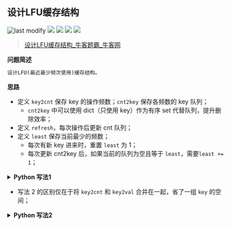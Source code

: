 ## 设计LFU缓存结构
<!--START_SECTION:badge-->

![last modify](https://img.shields.io/static/v1?label=last%20modify&message=2022-10-14%2014%3A59%3A33&color=yellowgreen&style=flat-square)
[![](https://img.shields.io/static/v1?label=&message=%E5%9B%B0%E9%9A%BE&color=yellow&style=flat-square)](../../../README.md#困难)
[![](https://img.shields.io/static/v1?label=&message=%E7%89%9B%E5%AE%A2&color=green&style=flat-square)](../../../README.md#牛客)
[![](https://img.shields.io/static/v1?label=&message=%E8%AE%BE%E8%AE%A1&color=blue&style=flat-square)](../../../README.md#设计)
[![](https://img.shields.io/static/v1?label=&message=%E7%BB%8F%E5%85%B8&color=blue&style=flat-square)](../../../README.md#经典)

<!--END_SECTION:badge-->
<!--info
tags: [设计, 经典]
source: 牛客
level: 困难
number: '0094'
name: 设计LFU缓存结构
companies: []
-->

> [设计LFU缓存结构_牛客题霸_牛客网](https://www.nowcoder.com/practice/93aacb4a887b46d897b00823f30bfea1)

<summary><b>问题简述</b></summary>

```txt
设计LFU(最近最少频次使用)缓存结构。
```

<!-- 
<details><summary><b>详细描述</b></summary>

```txt
```

</details>
-->


<!-- <div align="center"><img src="../../../_assets/xxx.png" height="300" /></div> -->

<summary><b>思路</b></summary>

- 定义 `key2cnt` 保存 key 的操作频数；`cnt2key` 保存各频数的 key 队列；
    - `cnt2key` 中可以使用 dict（只使用 key）作为有序 set 代替队列，提升删除效率；
- 定义 `refresh`，每次操作后更新 cnt 队列；
- 定义 `least` 保存当前最少的频数；
    - 每次有新 key 进来时，重置 `least` 为 1；
    - 每次更新 cnt2key 后，如果当前的队列为空且等于 `least`，需要`least += 1`；

<details><summary><b>Python 写法1</b></summary>

```python
class Solution:
    from collections import defaultdict, deque
    k: int  # 容量
    least = 1  # 记录当前最少频次
    key2val = dict()
    key2cnt = defaultdict(int)  # 这个和 key2val 可以合并在一起可以省一组 key，这里为了更清晰分开存储
    cnt2key = defaultdict(dict)  # 这里实际只用到了 dict 的 key 作为有序 set
    
    def refresh(self, key):
        cnt = self.key2cnt[key]
        self.cnt2key[cnt].pop(key)
        if len(self.cnt2key[cnt]) == 0:
            self.cnt2key.pop(cnt)
            if self.least == cnt:
                self.least += 1
        self.key2cnt[key] += 1
        self.cnt2key[cnt + 1][key] = None  # 因为只用了 key，
    
    def get(self, key):
        ret = self.key2val.get(key, -1)
        if key in self.key2val:
            self.refresh(key)
        return ret
        
    def set(self, key, value):
        if key not in self.key2val:
            # 超容量的情况
            if len(self.key2val) >= self.k:
                tmp = next(iter(self.cnt2key[self.least]))
                # 全部 pop
                self.cnt2key[self.least].pop(tmp)
                self.key2val.pop(tmp)
                self.key2cnt.pop(tmp)
            self.key2val[key] = value
            self.key2cnt[key] += 1
            self.cnt2key[self.key2cnt[key]][key] = None
            self.least = 1  # 因为是新的 key，所以显然最少频次将更新为 1
        else:
            self.refresh(key)
            self.key2val[key] = value
    
    def LFU(self , operators: List[List[int]], k: int) -> List[int]:
        self.k = k
        
        ret = []
        for op in operators:
            if op[0] == 1:
                self.set(op[1], op[2])
            else:
                ret.append(self.get(op[1]))
        
        return ret
```

</details>

- 写法 2 的区别仅在于将 `key2cnt` 和 `key2val` 合并在一起，省了一组 `key` 的空间；

<details><summary><b>Python 写法2</b></summary>

```python
class Solution:
    from collections import defaultdict, deque
    k: int  # 容量
    least = 1  # 记录当前最少频次
    key2cnt = dict()  # 出了保存频次，也保存了值
    cnt2key = defaultdict(dict)  # 这里实际只用到了 dict 的 key 作为有序 set
    # 这里也可以使用队列，但是删除效率应该不如 set
    
    def refresh(self, key):
        cnt = self.key2cnt[key][0]
        self.cnt2key[cnt].pop(key)
        if len(self.cnt2key[cnt]) == 0:
            self.cnt2key.pop(cnt)
            if self.least == cnt:
                self.least += 1
        self.key2cnt[key][0] += 1
        self.cnt2key[cnt + 1][key] = None  # 因为只用了 key，
    
    def get(self, key):
        ret = self.key2cnt[key][1] if key in self.key2cnt else -1
        if key in self.key2cnt:
            self.refresh(key)
        return ret
        
    def set(self, key, value):
        if key not in self.key2cnt:
            # 超容量的情况
            if len(self.key2cnt) >= self.k:
                tmp = next(iter(self.cnt2key[self.least]))
                # 全部 pop
                self.cnt2key[self.least].pop(tmp)
                self.key2cnt.pop(tmp)
            cnt = 1
            self.key2cnt[key] = [cnt, value]
            self.cnt2key[cnt][key] = None
            self.least = 1  # 因为是新的 key，所以显然最少频次将更新为 1
        else:
            self.refresh(key)
            self.key2cnt[key][1] = value
    
    def LFU(self , operators: List[List[int]], k: int) -> List[int]:
        self.k = k
        
        ret = []
        for op in operators:
            if op[0] == 1:
                self.set(op[1], op[2])
            else:
                ret.append(self.get(op[1]))
        
        return ret
```

</details>

